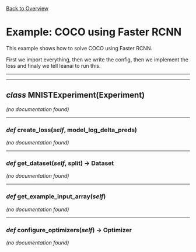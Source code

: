 [Back to Overview](../README.md)



# Example: COCO using Faster RCNN

This example shows how to solve COCO using Faster RCNN.

First we import everything, then we write the config, then we implement the loss and finaly we tell leanai to run this.


---
---
## *class* **MNISTExperiment**(Experiment)

*(no documentation found)*

---
### *def* **create_loss**(*self*, model_log_delta_preds)

*(no documentation found)*

---
### *def* **get_dataset**(*self*, split) -> Dataset

*(no documentation found)*

---
### *def* **get_example_input_array**(*self*)

*(no documentation found)*

---
### *def* **configure_optimizers**(*self*) -> Optimizer

*(no documentation found)*

